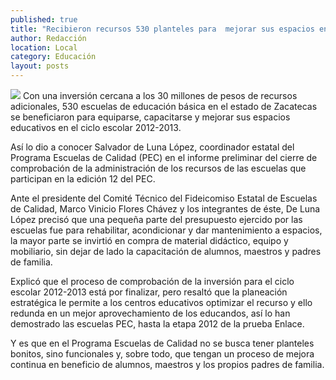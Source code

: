 ```yaml
---
published: true
title: "Recibieron recursos 530 planteles para  mejorar sus espacios en el ciclo 2012-2013"
author: Redacción
location: Local
category: Educación
layout: posts
---
```


![](http://i.imgur.com/snrxfSxm.jpg)
Con una inversión cercana a los 30 millones de pesos de recursos adicionales, 530 escuelas de educación básica en el estado de Zacatecas se beneficiaron para equiparse, capacitarse y mejorar sus espacios educativos en el ciclo escolar 2012-2013.

Así lo dio a conocer Salvador de Luna López, coordinador estatal del Programa Escuelas de Calidad (PEC) en el informe preliminar del cierre de comprobación de la administración de los recursos de las escuelas que participan en la edición 12 del PEC.

Ante el presidente del Comité Técnico del Fideicomiso Estatal de Escuelas de Calidad, Marco Vinicio Flores Chávez y los integrantes de éste, De Luna López precisó que una pequeña parte del presupuesto ejercido por las escuelas fue para rehabilitar, acondicionar y dar mantenimiento a espacios, la mayor parte se invirtió en compra de material didáctico, equipo y mobiliario, sin dejar de lado la capacitación de alumnos, maestros y padres de familia.

Explicó que el proceso de comprobación de la inversión para el ciclo escolar 2012-2013 está por finalizar, pero resaltó que la planeación estratégica le permite a los centros educativos optimizar el recurso y ello redunda en un mejor aprovechamiento de los educandos, así lo han demostrado las escuelas PEC, hasta la etapa 2012 de la prueba Enlace.

Y es que en el Programa Escuelas de Calidad no se busca tener planteles bonitos, sino funcionales y, sobre todo, que tengan un proceso de mejora continua en beneficio de alumnos, maestros y los propios padres de familia.
